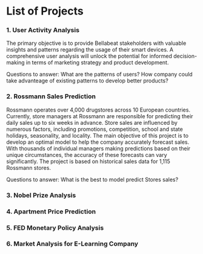 # List of Projects

### 1. User Activity Analysis

The primary objective is to provide Bellabeat stakeholders with valuable insights and patterns regarding the usage of their smart devices. A comprehensive user analysis will unlock the potential for informed decision-making in terms of marketing strategy and product development.

Questions to answer:
What are the patterns of users?
How company could take advanteage of existing patterns to develop better products?


### 2. Rossmann Sales Prediction

Rossmann operates over 4,000 drugstores across 10 European countries. Currently, store managers at Rossmann are responsible for predicting their daily sales up to six weeks in advance. Store sales are influenced by numerous factors, including promotions, competition, school and state holidays, seasonality, and locality. The main objective of this project is to develop an optimal model to help the company accurately forecast sales. With thousands of individual managers making predictions based on their unique circumstances, the accuracy of these forecasts can vary significantly. The project is based on historical sales data for 1,115 Rossmann stores.

Questions to answer:
What is the best to model predict Stores sales?

### 3. Nobel Prize Analysis

### 4. Apartment Price Prediction

### 5. FED Monetary Policy Analysis

### 6. Market Analysis for E-Learning Company
